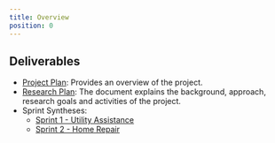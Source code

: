 ```yaml
---
title: Overview
position: 0
---
```


## Deliverables

* [Project Plan](https://docs.google.com/document/d/1U3ie2l3x8hNtROPeZ3QuJHf0PSVwMrnA5QyY1hWVb0w/edit?usp=sharing): Provides an overview of the project.
* [Research Plan](https://docs.google.com/presentation/d/1VQ1bJJBFIaRRG0AxgzoOsQic9d9JhhZra4-enwl_LGM/edit?usp=sharing): The document explains the background, approach, research goals and activities of the project.
* Sprint Syntheses:
   * [Sprint 1 - Utility Assistance](http://projects.austintexas.io/projects/bloomberg-iteam-displacement/learnings/Sprint01/)
   * [Sprint 2 - Home Repair](http://projects.austintexas.io/projects/bloomberg-iteam-displacement/learnings/Sprint02/)
